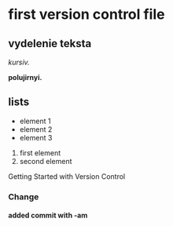 # first version control file

## vydelenie teksta

*kursiv.*

**polujirnyi.**

## lists

* element 1
* element 2
* element 3

1. first element 
2. second element

Getting Started with Version Control

### Change

#### added commit with -am